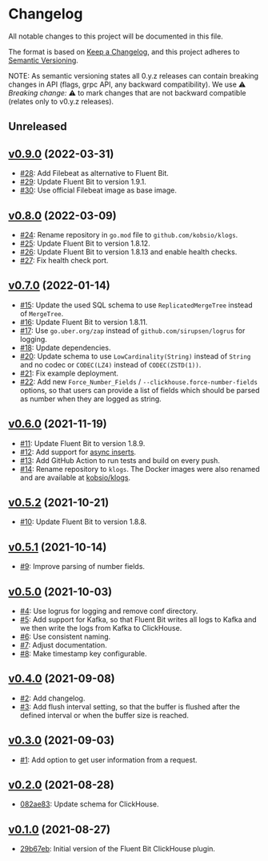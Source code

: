 # Changelog

All notable changes to this project will be documented in this file.

The format is based on [Keep a Changelog](https://keepachangelog.com/en/1.0.0/), and this project adheres to [Semantic Versioning](https://semver.org/spec/v2.0.0.html).

NOTE: As semantic versioning states all 0.y.z releases can contain breaking changes in API (flags, grpc API, any backward compatibility). We use :warning: *Breaking change:* :warning: to mark changes that are not backward compatible (relates only to v0.y.z releases).

## Unreleased

## [v0.9.0](https://github.com/kobsio/klogs/releases/tag/v0.9.0) (2022-03-31)

- [#28](https://github.com/kobsio/klogs/pull/28): Add Filebeat as alternative to Fluent Bit.
- [#29](https://github.com/kobsio/klogs/pull/29): Update Fluent Bit to version 1.9.1.
- [#30](https://github.com/kobsio/klogs/pull/30): Use official Filebeat image as base image.

## [v0.8.0](https://github.com/kobsio/klogs/releases/tag/v0.8.0) (2022-03-09)

- [#24](https://github.com/kobsio/klogs/pull/24): Rename repository in `go.mod` file to `github.com/kobsio/klogs`.
- [#25](https://github.com/kobsio/klogs/pull/25): Update Fluent Bit to version 1.8.12.
- [#26](https://github.com/kobsio/klogs/pull/26): Update Fluent Bit to version 1.8.13 and enable health checks.
- [#27](https://github.com/kobsio/klogs/pull/27): Fix health check port.

## [v0.7.0](https://github.com/kobsio/klogs/releases/tag/v0.7.0) (2022-01-14)

- [#15](https://github.com/kobsio/klogs/pull/15): Update the used SQL schema to use `ReplicatedMergeTree` instead of `MergeTree`.
- [#16](https://github.com/kobsio/klogs/pull/16): Update Fluent Bit to version 1.8.11.
- [#17](https://github.com/kobsio/klogs/pull/17): Use `go.uber.org/zap` instead of `github.com/sirupsen/logrus` for logging.
- [#18](https://github.com/kobsio/klogs/pull/18): Update dependencies.
- [#20](https://github.com/kobsio/klogs/pull/20): Update schema to use `LowCardinality(String)` instead of `String` and no codec or `CODEC(LZ4)` instead of `CODEC(ZSTD(1))`.
- [#21](https://github.com/kobsio/klogs/pull/21): Fix example deployment.
- [#22](https://github.com/kobsio/klogs/pull/22): Add new `Force_Number_Fields` / `--clickhouse.force-number-fields` options, so that users can provide a list of fields which should be parsed as number when they are logged as string.

## [v0.6.0](https://github.com/kobsio/klogs/releases/tag/v0.6.0) (2021-11-19)

- [#11](https://github.com/kobsio/klogs/pull/11): Update Fluent Bit to version 1.8.9.
- [#12](https://github.com/kobsio/klogs/pull/12): Add support for [async inserts](https://clickhouse.com/blog/en/2021/clickhouse-v21.11-released/#async-inserts).
- [#13](https://github.com/kobsio/klogs/pull/13): Add GitHub Action to run tests and build on every push.
- [#14](https://github.com/kobsio/klogs/pull/14): Rename repository to `klogs`. The Docker images were also renamed and are available at [kobsio/klogs](https://hub.docker.com/r/kobsio/klogs).

## [v0.5.2](https://github.com/kobsio/klogs/releases/tag/v0.5.2) (2021-10-21)

- [#10](https://github.com/kobsio/klogs/pull/10): Update Fluent Bit to version 1.8.8.

## [v0.5.1](https://github.com/kobsio/klogs/releases/tag/v0.5.1) (2021-10-14)

- [#9](https://github.com/kobsio/klogs/pull/9): Improve parsing of number fields.

## [v0.5.0](https://github.com/kobsio/klogs/releases/tag/v0.5.0) (2021-10-03)

- [#4](https://github.com/kobsio/klogs/pull/4): Use logrus for logging and remove conf directory.
- [#5](https://github.com/kobsio/klogs/pull/5): Add support for Kafka, so that Fluent Bit writes all logs to Kafka and we then write the logs from Kafka to ClickHouse.
- [#6](https://github.com/kobsio/klogs/pull/6): Use consistent naming.
- [#7](https://github.com/kobsio/klogs/pull/7): Adjust documentation.
- [#8](https://github.com/kobsio/klogs/pull/8): Make timestamp key configurable.

## [v0.4.0](https://github.com/kobsio/klogs/releases/tag/v0.4.0) (2021-09-08)

- [#2](https://github.com/kobsio/klogs/pull/2): Add changelog.
- [#3](https://github.com/kobsio/klogs/pull/3): Add flush interval setting, so that the buffer is flushed after the defined interval or when the buffer size is reached.

## [v0.3.0](https://github.com/kobsio/klogs/releases/tag/v0.3.0) (2021-09-03)

- [#1](https://github.com/kobsio/klogs/pull/1): Add option to get user information from a request.

## [v0.2.0](https://github.com/kobsio/klogs/releases/tag/v0.2.0) (2021-08-28)

- [082ae83](https://github.com/kobsio/klogs/commit/082ae831865160a0c2884aea900384c6535cbcea): Update schema for ClickHouse.

## [v0.1.0](https://github.com/kobsio/klogs/releases/tag/v0.1.0) (2021-08-27)

- [29b67eb](https://github.com/kobsio/klogs/commit/29b67eb4f3088387d8fb52798e36cc8686a7da36): Initial version of the Fluent Bit ClickHouse plugin.
